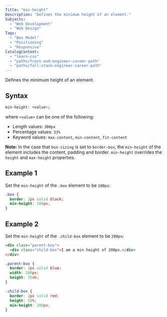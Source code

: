 ```yaml
---
Title: "min-height"
Description: "Defines the minimum height of an element."
Subjects:
  - "Web Development"
  - "Web Design"
Tags:
  - "Box Model"
  - "Positioning"
  - "Responsive"
CatalogContent:
  - "learn-css"
  - "paths/front-end-engineer-career-path"
  - "paths/full-stack-engineer-career-path"
---
```


Defines the minimum height of an element.

## Syntax

```css
min-height: <value>;
```

where `<value>` can be one of the following:

- Length values: `300px`
- Percentage values: `33%`
- Keyword values: `max-content`, `min-content`, `fit-content`

**Note:** In the case that `box-sizing` is set to `border-box`, the `min-height` of the element includes the content, padding and border. `min-height` overrides the `height` and `max-height` properties.

## Example 1

Set the `min-height` of the `.box` element to be `100px`:

```css
.box {
  border: 2px solid black;
  min-height: 100px;
}
```

## Example 2

Set the `min-height` of the `.child-box` element to be `200px`:

```html
<div class="parent-box">
  <div class="child-box">I am a min height of 200px.</div>
</div>
```

```css
.parent-box {
  border: 2px solid blue;
  width: 200px;
  height: 75vh;
}

.child-box {
  border: 2px solid red;
  height: 50%;
  min-height: 200px;
}
```
